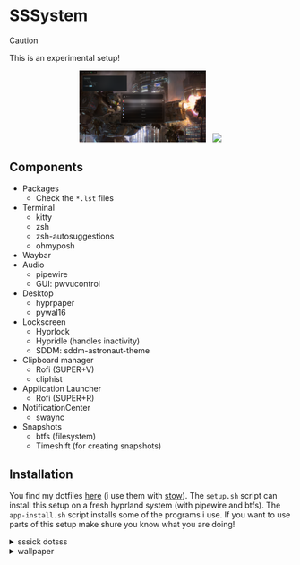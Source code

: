 # SSSystem

> [!CAUTION]
> 
> This is an experimental setup!

<p align="center">
  <img src="./img/1.png" width="45%">
&nbsp; 
  <img src="./img/2.png" width="45%">
</p>


## Components

- Packages
    - Check the `*.lst` files
- Terminal
    - kitty
    - zsh
    - zsh-autosuggestions
    - ohmyposh
- Waybar
- Audio
    - pipewire
    - GUI: pwvucontrol
- Desktop
    - hyprpaper
    - pywal16
- Lockscreen
    - Hyprlock
    - Hypridle (handles inactivity)
    - SDDM: sddm-astronaut-theme
- Clipboard manager
    - Rofi (SUPER+V)
    - cliphist
- Application Launcher
    - Rofi (SUPER+R)
- NotificationCenter
    - swaync
- Snapshots
    - btfs (filesystem)
    - Timeshift (for creating snapshots)

## Installation

You find my dotfiles [here](./theme) (i use them with [stow](https://www.gnu.org/software/stow/)). The `setup.sh` script can install this setup on a fresh hyprland system (with pipewire and btfs). The `app-install.sh` script installs some of the programs i use. If you want to use parts of this setup make shure you know what you are doing!

<details>
  <summary>sssick dotsss</summary>

- https://github.com/elifouts/Dotfiles
- https://github.com/zDyanTB/HyprNova
- https://github.com/ensomnatt/dotfiles

</details>
<details>
  <summary>wallpaper</summary>

- [John Wallin Liberto](https://www.artstation.com/captflushgarden)
- [Ruan Jia](https://www.artstation.com/ruanjia)

</details>